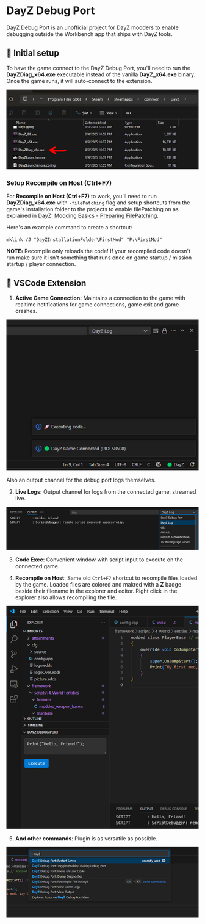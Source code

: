 # DayZ Debug Port

DayZ Debug Port is an unofficial project for DayZ modders to enable debugging outside the Workbench app that ships with DayZ tools.

## 🔧 Initial setup

To have the game connect to the DayZ Debug Port, you'll need to run the **DayZDiag_x64.exe** executable instead of the vanilla **DayZ_x64.exe** binary. Once the game runs, it will auto-connect to the extension.

![dayzdiag](https://raw.githubusercontent.com/yuvalino/dzdbgport/refs/heads/main/resources/screen-dayzdiag.jpg)

### Setup **Recompile on Host (Ctrl+F7)**

For **Recompile on Host (Ctrl+F7)** to work, you'll need to run **DayZDiag_x64.exe** with `-filePatching` flag and setup shortcuts from the game's installation folder to the projects to enable filePatching on as explained in [DayZ: Modding Basics - Preparing FilePatching](https://community.bistudio.com/wiki/DayZ:Modding_Basics?useskin=vector#Preparing_FilePatching).

Here's an example command to create a shortcut:

`mklink /J "DayZInstallationFolder\FirstMod" "P:\FirstMod"`

**NOTE:** Recompile only reloads the code! If your recompiled code doesn't run make sure it isn't something that runs once on game startup / mission startup / player connection.

## 🧩 VSCode Extension

1. **Active Game Connection:** Maintains a connection to the game with realtime notifications for game connections, game exit and game crashes.

![statusbar](https://raw.githubusercontent.com/yuvalino/dzdbgport/refs/heads/main/resources/screen-statusbar.jpg)

Also an output channel for the debug port logs themselves.

2. **Live Logs:** Output channel for logs from the connected game, streamed live.

![logs](https://raw.githubusercontent.com/yuvalino/dzdbgport/refs/heads/main/resources/screen-logs.jpg)

3. **Code Exec**: Convenient window with script input to execute on the connected game.

4. **Recompile on Host**: Same old `Ctrl+F7` shortcut to recompile files loaded by the game. Loaded files are colored and makred with a **Z** badge beside their filename in the explorer and editor. Right click in the explorer also allows recompiling the file.

![sidebar](https://raw.githubusercontent.com/yuvalino/dzdbgport/refs/heads/main/resources/screen-sidebar.jpg)

5. **And other commands**: Plugin is as versatile as possible.

![cmdpallette](https://raw.githubusercontent.com/yuvalino/dzdbgport/refs/heads/main/resources/screen-cmdpallette.jpg)